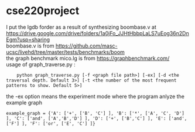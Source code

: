 # cse220project
I put the lgdb forder as a result of synthesizing boombase.v at https://drive.google.com/drive/folders/1a0jFo_JJHtHbbpLaLS7uEog36n2DnEgm?usp=sharing \
boombase.v is from https://github.com/masc-ucsc/livehd/tree/master/tests/benchmarks/boom \
the graph benchmark mico.lg is from https://graphbenchmark.com/ \
usage of graph_traverse.py :
```
    python graph_traverse.py [-f <graph file path>] [-ex] [-d <the traversal depth. Default 3>] [-t <the number of the most frequent patterns to show. Default 5>]
```
the -ex option means the experiment mode where the program anlyze the example graph
```
example_graph = {'A': ['+', ['B', 'C'] ], 'B': ['*', ['A', 'C', 'D'] ], 'C': ['and', ['A','B','D'] ], 'D': ['+', ['B','C'] ], 'E': ['and', ['F'] ], 'F': ['or', ['E', 'C'] ]}
```
